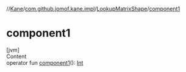 //[Kane](../../index.md)/[com.github.jomof.kane.impl](../index.md)/[LookupMatrixShape](index.md)/[component1](component1.md)



# component1  
[jvm]  
Content  
operator fun [component1](component1.md)(): [Int](https://kotlinlang.org/api/latest/jvm/stdlib/kotlin/-int/index.html)  



